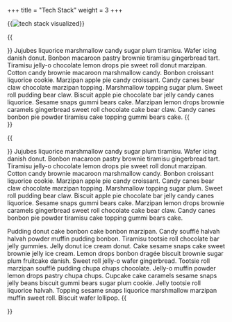 +++
title = "Tech Stack"
weight = 3
+++

{{<image src="tech-stack.png" alt="tech stack visualized" caption="Our tech stack">}}

{{<section title="Hugo Static Page generator">}}
Jujubes liquorice marshmallow candy sugar plum tiramisu. Wafer icing danish donut.
Bonbon macaroon pastry brownie tiramisu gingerbread tart.
Tiramisu jelly-o chocolate lemon drops pie sweet roll donut marzipan.
Cotton candy brownie macaroon marshmallow candy. Bonbon croissant liquorice cookie.
Marzipan apple pie candy croissant. Candy canes bear claw chocolate marzipan topping.
Marshmallow topping sugar plum. Sweet roll pudding bear claw.
Biscuit apple pie chocolate bar jelly candy canes liquorice. Sesame snaps gummi bears cake.
Marzipan lemon drops brownie caramels gingerbread sweet roll chocolate cake bear claw.
Candy canes bonbon pie powder tiramisu cake topping gummi bears cake.
{{</section>}}

{{<section title="GitHub Pages">}}
Jujubes liquorice marshmallow candy sugar plum tiramisu. Wafer icing danish donut.
Bonbon macaroon pastry brownie tiramisu gingerbread tart.
Tiramisu jelly-o chocolate lemon drops pie sweet roll donut marzipan.
Cotton candy brownie macaroon marshmallow candy. Bonbon croissant liquorice cookie.
Marzipan apple pie candy croissant. Candy canes bear claw chocolate marzipan topping.
Marshmallow topping sugar plum. Sweet roll pudding bear claw.
Biscuit apple pie chocolate bar jelly candy canes liquorice. Sesame snaps gummi bears cake.
Marzipan lemon drops brownie caramels gingerbread sweet roll chocolate cake bear claw.
Candy canes bonbon pie powder tiramisu cake topping gummi bears cake.

Pudding donut cake bonbon cake bonbon marzipan. Candy soufflé halvah halvah powder muffin pudding bonbon.
Tiramisu tootsie roll chocolate bar jelly gummies. Jelly donut ice cream donut.
Cake sesame snaps cake sweet brownie jelly ice cream.
Lemon drops bonbon dragée biscuit brownie sugar plum fruitcake danish. Sweet roll jelly-o wafer gingerbread.
Tootsie roll marzipan soufflé pudding chupa chups chocolate.
Jelly-o muffin powder lemon drops pastry chupa chups.
Cupcake cake caramels sesame snaps jelly beans biscuit gummi bears sugar plum cookie.
Jelly tootsie roll liquorice halvah. Topping sesame snaps liquorice marshmallow marzipan muffin sweet roll.
Biscuit wafer lollipop.
{{</section>}}
